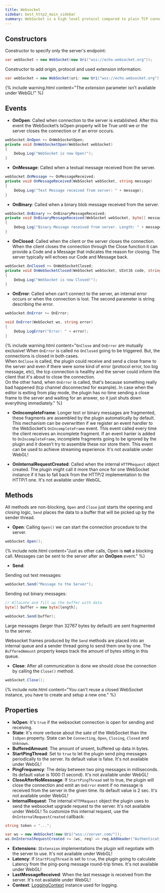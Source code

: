 ```yaml
---
title: Websocket
sidebar: best_http2_main_sidebar
summary: WebSocket is a high level protocol compared to plain TCP connections, while it keeps similiarities with its simple API. While they have similar naming too, it must be highlighted that a WebSocket connection must go through a HTTP upgrade process and it can't connect to a plain TCP socket that implements a custom protcol to exchange messages!
---
```



## Constructors

Constructor to specify only the server's endpoint:
```csharp
var webSocket = new WebSocket(new Uri("wss://echo.websocket.org"));
```

Constructor to add origin, protocol and used extension information:

```csharp
var webSocket = new WebSocket(uri: new Uri("wss://echo.websocket.org"), origin: "echo.websocket.org", protocol: "Echo", extensions: null);
```

{% include warning.html content="The *extension* parameter isn't available under WebGL!" %}

## Events

- **OnOpen**: Called when connection to the server is established. After this event the WebSocket’s IsOpen property will be True until we or the server closes the connection or if an error occurs.

```csharp
webSocket.OnOpen += OnWebSocketOpen;
private void OnWebSocketOpen(WebSocket webSocket)
{
	Debug.Log("WebSocket is now Open!");
}
```

- **OnMessage**: Called when a textual message received from the server.

```csharp
webSocket.OnMessage += OnMessageReceived;
private void OnMessageReceived(WebSocket webSocket, string message)
{
	Debug.Log("Text Message received from server: " + message);
}
```

- **OnBinary**: Called when a binary blob message received from the server.

```csharp
webSocket.OnBinary += OnBinaryMessageReceived;
private void OnBinaryMessageReceived(WebSocket webSocket, byte[] message)
{
	Debug.Log("Binary Message received from server. Length: " + message.Length);
}
```

- **OnClosed**: Called when the client or the server closes the connection. When the client closes the connection through the Close function it can provide a Code and a Message that indicates the reason for closing. The server typically will echoes our Code and Message back.

```csharp
webSocket.OnClosed += OnWebSocketClosed;
private void OnWebSocketClosed(WebSocket webSocket, UInt16 code, string message)
{
	Debug.Log("WebSocket is now Closed!");
}
```

- **OnError**: Called when can’t connect to the server, an internal error occurs or when the connection is lost. The second parameter is string describing the error.

```csharp
webSocket.OnError += OnError;

void OnError(WebSocket ws, string error)
{
	Debug.LogError("Error: " + error);
}
```

{% include warning.html content="`OnClose` and `OnError` are mutually exclusive! When `OnError` is called no `OnClosed` going to be triggered. But, the connections is closed in both cases.<br/>
When `OnClose` is called, the plugin could receive and send a close frame to the server and even if there were some kind of error (protocol error, too big message, etc), the tcp connection is healthy and the server could inform the client that it's about to close the connection.<br/>
On the other hand, when `OnError` is called, that's because something really bad happened (tcp channel disconnected for example). In case when the editor is exiting from play mode, the plugin has no time sending a close frame to the server and waiting for an answer, so it just shuts down everything immediately." %}

- **OnIncompleteFrame**: Longer text or binary messages are fragmented, these fragments are assembled by the plugin automatically by default. This mechanism can be overwritten if we register an event handler to the WebSocket’s `OnIncompleteFrame` event. This event called every time the client receives an incomplete fragment. If an event hanler is added to `OnIncompleteFrame`, incomplete fragments going to be ignored by the plugin and it doesn’t try to assemble these nor store them. This event can be used to achieve streaming experience. It's not available under WebGL!

- **OnInternalRequestCreated**: Called when the internal `HTTPRequest` object created. The plugin might call it more than once for one WebSocket instance if it has to fall back from the HTTP/2 implementation to the HTTP/1 one. It's not available under WebGL.

## Methods

All methods are non-blocking, `Open` and `Close` just starts the opening and closing logic, `Send` places the data to a buffer that will be picked up by the sender thread.

- **Open**: Calling `Open()` we can start the connection procedure to the server.

```csharp
webSocket.Open();
```
{% include note.html content="Just as other calls, Open is **not** a blocking call. Messages can be sent to the server after an **OnOpen** event." %}

- **Send**:

Sending out text messages:
```csharp
webSocket.Send("Message to the Server");
```

Sending out binary messages:
```csharp
// Allocate and fill up the buffer with data
byte[] buffer = new byte[length];

webSocket.Send(buffer);
```

Large messages (larger than 32767 bytes by default) are sent fragmented to the server.

Websocket frames produced by the `Send` methods are placed into an internal queue and a sender thread going to send them one by one. The `BufferedAmount` property keeps track the amount of bytes sitting in this queue. 

- **Close**: After all communication is done we should close the connection by calling the `Close()` method.

```csharp
webSocket.Close();
```

{% include note.html content="You can’t reuse a closed WebSocket instance, you have to create and setup a new one." %}

## Properties

- **IsOpen**: It's `true` if the websocket connection is open for sending and receiving.
- **State**: It's more verbose about the sate of the WebSocket than the `IsOpen` property. State can be `Connecting`, `Open`, `Closing`, `Closed` and `Unknown`.
- **BufferedAmount**: The amount of unsent, buffered up data in bytes.
- **StartPingThread**: Set to `true` to let the plugin send ping messages periodically to the server. Its default value is false. It's not available under WebGL!
- **PingFrequency**: The delay between two ping messages in milliseconds. Its default value is 1000 (1 second). It's not available under WebGL!
- **CloseAfterNoMesssage**: If `StartPingThread` set to true, the plugin will close the connection and emit an `OnError` event if no message is received from the server in the given time. Its default value is 2 sec. It's not available under WebGL!
- **InternalRequest**: The internal `HTTPRequest` object the plugin uses to send the websocket upgrade request to the server. It's not available under WebGL! To customize this internal request, use the `OnInternalRequestCreated` callback:

```csharp
string token = "...";

var ws = new WebSocket(new Uri("wss://server.com/"));
ws.OnInternalRequestCreated += (ws, req) => req.AddHeader("Authentication", $"Bearer {token}");
```

- **Extensions**: `IExtension` implementations the plugin will negotiate with the server to use. It's not available under WebGL!
- **Latency**: If `StartPingThread` is set to `true`, the plugin going to calculate Latency from the ping-pong message round-trip times. It's not available under WebGL!
- **LastMessageReceived**: When the last message is received from the server. It's not available under WebGL!
- **Context**: [LoggingContext](../../global_topics/Logging.md#loggingcontext) instance used for logging.

